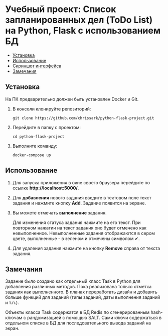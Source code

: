 # Учебный проект: Список запланированных дел (ToDo List) на Python, Flask с использованием БД 

- [Установка](#установка)
- [Использование](#использование)
- [Скриншот интерфейса](#скриншот-интерфейса)
- [Замечания](#замечания)

## Установка
На ПК предварительно должен быть установлен Docker и Git.

   1. В консоли клонируйте репозиторий:

      ```
      git clone https://github.com/chrissark/python-flask-project.git     
      ```
   2. Перейдите в папку с проектом:
      ```
      cd python-flask-project
      ```
   3. Выполните команду:
      ```
      docker-compose up
      ```
## Использование
1. Для запуска приложения в окне своего браузера перейдите по ссылке **http://localhost:5000/**.
2. Для **добавления** нового задания введите в тектовом поле текст задания и нажмите кнопку **Add**. Задание появится на экране.
3. Вы можете отмечать **выполнение** задания. 

   Для изменения статуса задания нажмите на его текст. При повторном нажатии на текст задания оно будет отмечено как невыполненное. Невыполненные задания отображаются в сером цвете,        выполненные - в зеленом и отмечены символом ✔.
4. Для удаления задания нажмите на кнопку **Remove** справа от текста задания.


## Замечания
Задание было создано как отдельный класс Task в Python для добавления различных методов. Пока реализована только отметка задания как выполненного. В планах переработать дизайн и добавить больше функций для заданий (типы заданий, даты выполнения заданий и т.п.).

Объекты класса Task содержатся в БД Redis по сгенерированным hash-ключам с рандомизацией с помощью SALT. Сами ключи содержаться в отдельном списке в БД для последовательного вывода заданий на экран.
